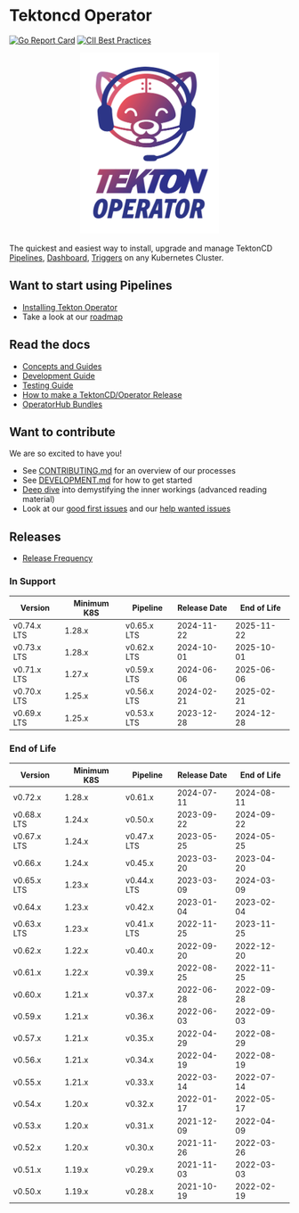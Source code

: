 # Tektoncd Operator

[![Go Report Card](https://goreportcard.com/badge/tektoncd/operator)](https://goreportcard.com/report/tektoncd/operator)
[![CII Best Practices](https://bestpractices.coreinfrastructure.org/projects/6548/badge)](https://bestpractices.coreinfrastructure.org/projects/6548)

<p align="center">
<img width="250" height="325"  src="tekton-operator.png" alt="Operator Icon" title="Operator Icon"></img>
</p>

The quickest and easiest way to install, upgrade and manage TektonCD [Pipelines](https://github.com/tektoncd/pipeline),
[Dashboard](https://github.com/tektoncd/dashboard), [Triggers](https://github.com/tektoncd/triggers)
on any Kubernetes Cluster.

## Want to start using Pipelines

- [Installing Tekton Operator](docs/install.md)
- Take a look at our [roadmap](ROADMAP.md)

## Read the docs

- [Concepts and Guides](docs/README.md)
- [Development Guide](DEVELOPMENT.md)
- [Testing Guide](test/README.md)
- [How to make a TektonCD/Operator Release](tekton/README.md)
- [OperatorHub Bundles](operatorhub/README.md)

## Want to contribute

We are so excited to have you!

- See [CONTRIBUTING.md](CONTRIBUTING.md) for an overview of our processes
- See [DEVELOPMENT.md](DEVELOPMENT.md) for how to get started
- [Deep dive](./docs/developers/README.md) into demystifying the inner workings
  (advanced reading material)
- Look at our
  [good first issues](https://github.com/tektoncd/operator/issues?q=is%3Aissue+is%3Aopen+label%3A%22good+first+issue%22)
  and our
  [help wanted issues](https://github.com/tektoncd/operator/issues?q=is%3Aissue+is%3Aopen+label%3A%22help+wanted%22)

## Releases
- [Release Frequency](releases.md)

### In Support

| Version     | Minimum K8S | Pipeline    | Release Date | End of Life |
|-------------|-------------|-------------|--------------|-------------|
| v0.74.x LTS | 1.28.x      | v0.65.x LTS | 2024-11-22   | 2025-11-22  |
| v0.73.x LTS | 1.28.x      | v0.62.x LTS | 2024-10-01   | 2025-10-01  |
| v0.71.x LTS | 1.27.x      | v0.59.x LTS | 2024-06-06   | 2025-06-06  |
| v0.70.x LTS | 1.25.x      | v0.56.x LTS | 2024-02-21   | 2025-02-21  |
| v0.69.x LTS | 1.25.x      | v0.53.x LTS | 2023-12-28   | 2024-12-28  |

### End of Life

| Version     | Minimum K8S | Pipeline    | Release Date | End of Life |
|-------------|-------------|-------------|--------------|-------------|
| v0.72.x     | 1.28.x      | v0.61.x     | 2024-07-11   | 2024-08-11  |
| v0.68.x LTS | 1.24.x      | v0.50.x     | 2023-09-22   | 2024-09-22  |
| v0.67.x LTS | 1.24.x      | v0.47.x LTS | 2023-05-25   | 2024-05-25  |
| v0.66.x     | 1.24.x      | v0.45.x     | 2023-03-20   | 2023-04-20  |
| v0.65.x LTS | 1.23.x      | v0.44.x LTS | 2023-03-09   | 2024-03-09  |
| v0.64.x     | 1.23.x      | v0.42.x     | 2023-01-04   | 2023-02-04  |
| v0.63.x LTS | 1.23.x      | v0.41.x LTS | 2022-11-25   | 2023-11-25  |
| v0.62.x     | 1.22.x      | v0.40.x     | 2022-09-20   | 2022-12-20  |
| v0.61.x     | 1.22.x      | v0.39.x     | 2022-08-25   | 2022-11-25  |
| v0.60.x     | 1.21.x      | v0.37.x     | 2022-06-28   | 2022-09-28  |
| v0.59.x     | 1.21.x      | v0.36.x     | 2022-06-03   | 2022-09-03  |
| v0.57.x     | 1.21.x      | v0.35.x     | 2022-04-29   | 2022-08-29  |
| v0.56.x     | 1.21.x      | v0.34.x     | 2022-04-19   | 2022-08-19  |
| v0.55.x     | 1.21.x      | v0.33.x     | 2022-03-14   | 2022-07-14  |
| v0.54.x     | 1.20.x      | v0.32.x     | 2022-01-17   | 2022-05-17  |
| v0.53.x     | 1.20.x      | v0.31.x     | 2021-12-09   | 2022-04-09  |
| v0.52.x     | 1.20.x      | v0.30.x     | 2021-11-26   | 2022-03-26  |
| v0.51.x     | 1.19.x      | v0.29.x     | 2021-11-03   | 2022-03-03  |
| v0.50.x     | 1.19.x      | v0.28.x     | 2021-10-19   | 2022-02-19  |
